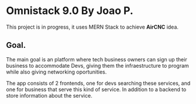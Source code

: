 # Omnistack 9.0 By Joao P.

This project is in progress, it uses MERN Stack to achieve **AirCNC** 
idea.

## Goal.

The main goal is an platform where tech business owners can sign up
their business to accommodate Devs, giving them the infraestructure to 
program while also giving networking oportunities.

The app consists of 2 frontends, one for devs searching these 
services, and one for business that serve this kind of service. In 
addition to a backend to store information about the service.